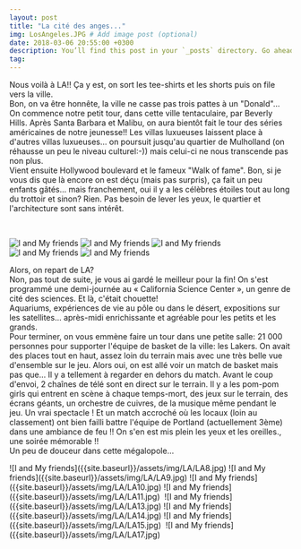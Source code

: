 ```yaml
---
layout: post
title: "La cité des anges..."
img: LosAngeles.JPG # Add image post (optional)
date: 2018-03-06 20:55:00 +0300
description: You’ll find this post in your `_posts` directory. Go ahead and edit it and re-build the site to see your changes. # Add post description (optional)
tag: 
---
```

<p>Nous voilà à LA!!
    Ça y est, on sort les tee-shirts et les shorts puis on file vers la ville.
    <br/>
    Bon, on va être honnête, la ville ne casse pas trois pattes à un "Donald"...<br/>
    On commence notre petit tour, dans cette ville tentaculaire, par Beverly Hills.
    Après Santa Barbara et Malibu, on aura bientôt fait le tour des séries américaines de notre 
    jeunesse!!
    Les villas luxueuses laissent place à d'autres villas luxueuses... on poursuit jusqu'au quartier de 
    Mulholland (on réhausse un peu le niveau culturel:-))
    mais celui-ci ne nous transcende pas non plus.<br/>
    Vient ensuite Hollywood boulevard et le fameux "Walk of fame". Bon, si je vous dis que là encore 
    on est déçu (mais pas surpris), ça fait un peu enfants gâtés...
    mais franchement, oui il y a les célèbres étoiles tout au long du trottoir et sinon? Rien. Pas besoin de
    lever les yeux, le quartier et l'architecture sont sans intérêt.</p>

 <br/> 

![I and My friends]({{site.baseurl}}/assets/img/LA/LA1.jpg)
![I and My friends]({{site.baseurl}}/assets/img/LA/LA2.jpg)
![I and My friends]({{site.baseurl}}/assets/img/LA/LA3.jpg)
![I and My friends]({{site.baseurl}}/assets/img/LA/LA4.jpg)
![I and My friends]({{site.baseurl}}/assets/img/LA/LA5.jpg)
<img class="Rot90" src="{{site.baseurl}}/assets/img/LA/LA6.jpg" alt="">
<img class="Rot90" src="{{site.baseurl}}/assets/img/LA/LA7.jpg" alt="">
<img class="Rot180" src="{{site.baseurl}}/assets/img/LA/LA7-1.jpg" alt="">
    
   <p> Alors, on repart de LA?<br/>
    Non, pas tout de suite, je vous ai gardé le meilleur pour la fin!
    On s'est programmé une demi-journée au « California Science Center », un genre de cité des 
    sciences. Et là, c'était chouette!<br/>
    Aquariums, expériences de vie au pôle ou dans le désert, expositions sur les satellites... après-midi 
    enrichissante et agréable pour les petits et les grands.<br/>
    Pour terminer, on vous emmène faire un tour dans une petite salle:
    21 000 personnes pour supporter l'équipe de basket de la ville: les Lakers.
    On avait des places tout en haut, assez loin du terrain mais avec une très belle vue d'ensemble sur le 
    jeu.
    Alors oui, on est allé voir un match de basket mais pas que... Il y a tellement à regarder en dehors 
    du match. Avant le coup d'envoi, 2 chaînes de télé sont en direct sur le terrain. Il y a les pom-pom 
    girls qui entrent en scène à chaque temps-mort, des jeux sur le terrain, des écrans géants, un 
    orchestre de cuivres, de la musique même pendant le jeu. Un vrai spectacle !
    Et un match accroché où les locaux (loin au classement) ont bien failli battre l'équipe de Portland 
    (actuellement 3ème) dans une ambiance de feu !!
    On s'en est mis plein les yeux et les oreilles., une soirée mémorable !!
       <br/>  
    Un peu de douceur dans cette mégalopole… </p>
![I and My friends]({{site.baseurl}}/assets/img/LA/LA8.jpg)
![I and My friends]({{site.baseurl}}/assets/img/LA/LA9.jpg)
![I and My friends]({{site.baseurl}}/assets/img/LA/LA10.jpg)
![I and My friends]({{site.baseurl}}/assets/img/LA/LA11.jpg)
<img class="Rot90" src="{{site.baseurl}}/assets/img/LA/LA12.jpg" alt="">
![I and My friends]({{site.baseurl}}/assets/img/LA/LA13.jpg)
![I and My friends]({{site.baseurl}}/assets/img/LA/LA14.jpg)
![I and My friends]({{site.baseurl}}/assets/img/LA/LA15.jpg)
<img class="Rot90" src="{{site.baseurl}}/assets/img/LA/LA16.jpg" alt="">  
![I and My friends]({{site.baseurl}}/assets/img/LA/LA17.jpg)
    


 




